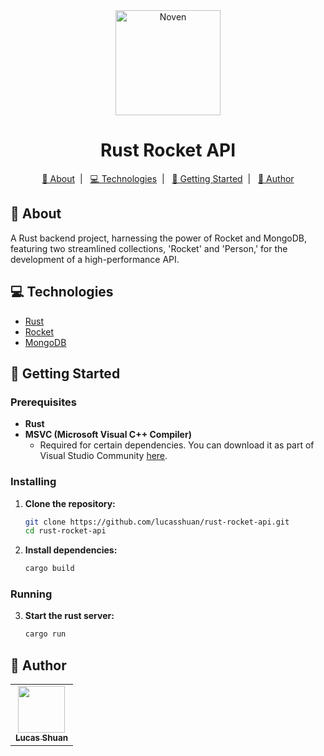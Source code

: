 <div align="center">
   <img href="https://avatars.githubusercontent.com/u/78228526?v=4" alt="Noven" height="168" title="Noven" src="https://avatars.githubusercontent.com/u/78228526?v=4" />
   <h1>Rust Rocket API</h1>
</div>

<p align="center">
  <a href="#about">📃 About</a>&nbsp;&nbsp;|&nbsp;&nbsp;
  <a href="#technologies">💻 Technologies</a>&nbsp;&nbsp;|&nbsp;&nbsp;
  <a href="#getting_started">🚀 Getting Started</a>&nbsp;&nbsp;|&nbsp;&nbsp;
  <a href="#author">👤 Author</a>
</p>

## 📄 About <a name = "about"></a>

A Rust backend project, harnessing the power of Rocket and MongoDB, featuring two streamlined collections, 'Rocket' and 'Person,' for the development of a high-performance API.

## 💻 Technologies <a name="technologies"></a>

- [Rust](https://www.rust-lang.org)
- [Rocket](https://rocket.rs)
- [MongoDB](https://www.mongodb.com)

## 🚀 Getting Started <a name = "getting_started"></a>

### Prerequisites

- **Rust**
- **MSVC (Microsoft Visual C++ Compiler)**
    - Required for certain dependencies. You can download it as part of Visual Studio Community [here](https://visualstudio.microsoft.com/visual-cpp-build-tools/).

### Installing

1. **Clone the repository:**

    ```bash
    git clone https://github.com/lucasshuan/rust-rocket-api.git
    cd rust-rocket-api
    ```

2. **Install dependencies:**

    ```bash
    cargo build
    ```

### Running

3. **Start the rust server:**

    ```bash
    cargo run
    ```

## 👤 Author <a name = "author"></a>

<div align="center">
  <table>
    <tr>
      <td align="center">
        <a href="http://github.com/lucasshuan">
          <img src="https://avatars.githubusercontent.com/u/78228526?v=4" width="75px;"/>
          <br />
          <sub>
            <b>Lucas Shuan</b>
          </sub>
        </a>
        </td>
    </tr>
  </table>
</div>
